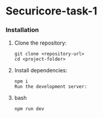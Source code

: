 # Securicore-task-1

### Installation

1. Clone the repository:
   ```
   git clone <repository-url>
   cd <project-folder>
2. Install dependencies:
    ```
    npm i
    Run the development server:

3. bash
    ```
    npm run dev

